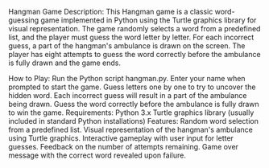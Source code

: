 
Hangman Game
Description:
This Hangman game is a classic word-guessing game implemented in Python using the Turtle graphics library for visual representation. The game randomly selects a word from a predefined list, and the player must guess the word letter by letter. For each incorrect guess, a part of the hangman's ambulance is drawn on the screen. The player has eight attempts to guess the word correctly before the ambulance is fully drawn and the game ends.

How to Play:
Run the Python script hangman.py.
Enter your name when prompted to start the game.
Guess letters one by one to try to uncover the hidden word.
Each incorrect guess will result in a part of the ambulance being drawn.
Guess the word correctly before the ambulance is fully drawn to win the game.
Requirements:
Python 3.x
Turtle graphics library (usually included in standard Python installations)
Features:
Random word selection from a predefined list.
Visual representation of the hangman's ambulance using Turtle graphics.
Interactive gameplay with user input for letter guesses.
Feedback on the number of attempts remaining.
Game over message with the correct word revealed upon failure.




